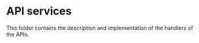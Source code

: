 # API services

This folder contains the description and implementation of the handlers of the APIs.
